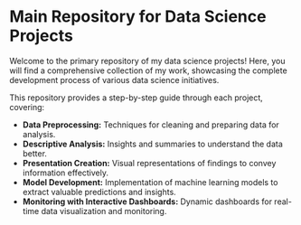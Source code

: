 # **Main Repository for Data Science Projects**
Welcome to the primary repository of my data science projects! Here, you will find a comprehensive collection of my work, showcasing the complete development process of various data science initiatives.

This repository provides a step-by-step guide through each project, covering:
- **Data Preprocessing:** Techniques for cleaning and preparing data for analysis.
- **Descriptive Analysis:** Insights and summaries to understand the data better.
- **Presentation Creation:** Visual representations of findings to convey information effectively.
- **Model Development:** Implementation of machine learning models to extract valuable predictions and insights.
- **Monitoring with Interactive Dashboards:** Dynamic dashboards for real-time data visualization and monitoring.
